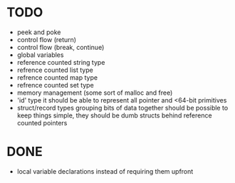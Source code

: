 # TODO

* peek and poke
* control flow (return)
* control flow (break, continue)
* global variables
* reference counted string type
* refrence counted list type
* refrence counted map type
* refrence counted set type
* memory management (some sort of malloc and free)
* 'id' type
    it should be able to represent all pointer
    and <64-bit primitives
* struct/record types
    grouping bits of data together should be possible
    to keep things simple, they should be dumb structs
    behind reference counted pointers


# DONE

* local variable declarations
    instead of requiring them upfront
